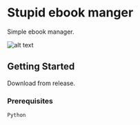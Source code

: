 # Stupid ebook manger

Simple ebook manager.

![alt text](https://i.imgur.com/j3S6i3z.png)

## Getting Started
Download from release.
### Prerequisites
```
Python
```